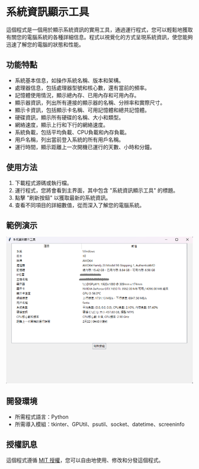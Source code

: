 # 系統資訊顯示工具

這個程式是一個用於顯示系統資訊的實用工具，通過運行程式，您可以輕鬆地獲取有關您的電腦系統的各種詳細信息。程式以視覺化的方式呈現系統資訊，使您能夠迅速了解您的電腦的狀態和性能。

## 功能特點

- 系統基本信息，如操作系統名稱、版本和架構。
- 處理器信息，包括處理器型號和核心數，還有當前的頻率。
- 記憶體使用情況，顯示總內存、已用內存和可用內存。
- 顯示器資訊，列出所有連接的顯示器的名稱、分辨率和實際尺寸。
- 顯示卡資訊，包括顯示卡名稱、可用記憶體和總共記憶體。
- 硬碟資訊，顯示所有硬碟的名稱、大小和類型。
- 網絡速度，顯示上行和下行的網絡速度。
- 系統負載，包括平均負載、CPU負載和內存負載。
- 用戶名稱，列出當前登入系統的所有用戶名稱。
- 運行時間，顯示距離上一次開機已運行的天數、小時和分鐘。

## 使用方法

1. 下載程式源碼或執行檔。
2. 運行程式，您將會看到主界面，其中包含 "系統資訊顯示工具" 的標題。
3. 點擊 "刷新按鈕" 以獲取最新的系統資訊。
4. 查看不同項目的詳細數值，從而深入了解您的電腦系統。

## 範例演示

<img src="pic/screenshot.png" alt="程式截圖" width="600">


## 開發環境

- 所需程式語言：Python
- 所需導入模組：tkinter、GPUtil、psutil、socket、datetime、screeninfo

## 授權訊息

這個程式遵循 [MIT 授權](LICENSE.txt)，您可以自由地使用、修改和分發這個程式。
